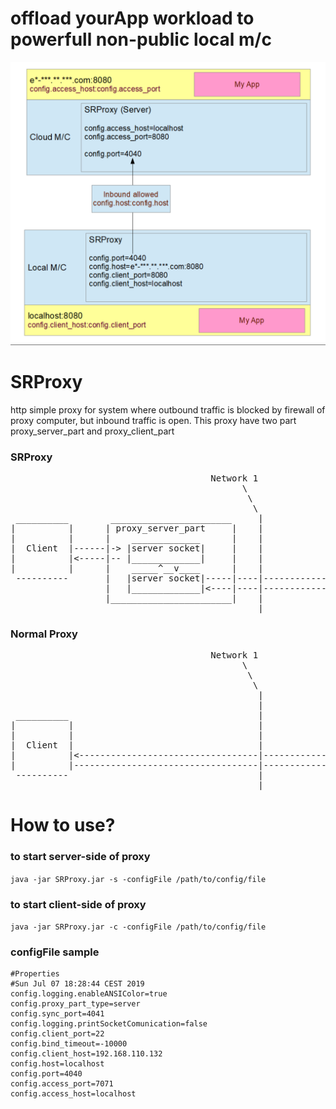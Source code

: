# offload yourApp workload to powerfull non-public local m/c

![yourApp on web](documents/images/offload_yourApp.png "yourApp")

# SRProxy
http simple proxy for system where outbound traffic is blocked by firewall of proxy computer, but inbound traffic is open. 
This proxy have two part proxy_server_part and proxy_client_part


### SRProxy
<pre>
                                      Network 1                        Network 2                                            
                                            \                           /                                                   
                                             \                         /                                                    
                                              \                       /                                                     
 __________        _______________________     |                     /    _______________________                           
|          |      | proxy_server_part     |    |                    |    | proxy_client_part     |        _________         
|          |      |    _____________      |    |                    |    |    _____________      |       |         |        
|  Client  |------|-> |server socket|     |    |                    |    |   |client socket|-----|------>|  Server |        
|          |<-----|-- |_____________|     |    |                    |    |   |_____________|<----|-------|         |        
|          |      |    _____^__v____      |    |                    |    |    ____^__V_____      |       |         |        
 ----------       |   |server socket|-----|----|--------------------|----|-->|client socket|     |       |         |        
                  |   |_____________|<----|----|--------------------|----|---|_____________|     |        ---------         
                  |_______________________|    |                    |    |_______________________|                          
                                               |                    |
</pre>
### Normal Proxy
<pre>
                                      Network 1                        Network 2                                            
                                            \                           /                                                   
                                             \                         /                                                    
                                              \                       /                                                     
                                               |                     /    _______________________                           
                                               |                    |    | proxy_server          |        _________         
 __________                                    |                    |    |    _____________      |       |         |        
|          |                                   |                    |    |   |client socket|-----|------>|  Server |        
|          |                                   |                    |    |   |_____________|<----|-------|         |        
|  Client  |                                   |                    |    |    ____v__^_____      |       |         |        
|          |<----------------------------------|--------------------|----|---|server socket|     |       |         |        
|          |-----------------------------------|--------------------|----|-->|_____________|     |        ---------         
 ----------                                    |                    |    |_______________________|                          
                                               |                    |
</pre>

# How to use?

### to start server-side of proxy
`java -jar SRProxy.jar -s -configFile /path/to/config/file`

### to start client-side of proxy
`java -jar SRProxy.jar -c -configFile /path/to/config/file`

### configFile sample
```
#Properties
#Sun Jul 07 18:28:44 CEST 2019
config.logging.enableANSIColor=true
config.proxy_part_type=server
config.sync_port=4041
config.logging.printSocketComunication=false
config.client_port=22
config.bind_timeout=-10000
config.client_host=192.168.110.132
config.host=localhost
config.port=4040
config.access_port=7071
config.access_host=localhost

```
